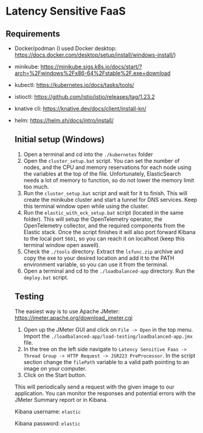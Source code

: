 # Latency Sensitive FaaS

## Requirements
- Docker/podman (I used Docker desktop: https://docs.docker.com/desktop/setup/install/windows-install/)
- minikube: https://minikube.sigs.k8s.io/docs/start/?arch=%2Fwindows%2Fx86-64%2Fstable%2F.exe+download
- kubectl: https://kubernetes.io/docs/tasks/tools/
- istioctl: https://github.com/istio/istio/releases/tag/1.23.2
- knative cli: https://knative.dev/docs/client/install-kn/
- helm: https://helm.sh/docs/intro/install/

  ## Initial setup (Windows)

  1. Open a terminal and cd into the `./kubernetes` folder
  2. Open the `cluster_setup.bat` script. You can set the number of nodes, and the CPU and memory reservations for each node using the variables at the top of the file. Unfortunately, ElasticSearch needs a lot of memory to function, so do not lower the memory limit too much.
  3. Run the `cluster_setup.bat` script and wait for it to finish. This will create the minikube cluster and start a tunnel for DNS services. Keep this terminal window open while using the cluster.
  4. Run the `elastic_with_eck_setup.bat` script (located in the same folder). This will setup the OpenTelemetry operator, the OpenTelemetry collector, and the required components from the Elastic stack. Once the script finishes it will also port forward Kibana to the local port `5601`, so you can reach it on localhost (keep this terminal window open aswell).
  5. Check the `./tools` directory. Extract the `lsfunc.zip` archive and copy the exe to your desired location and add it to the PATH environment variable, so you can use it from the terminal.
  6. Open a terminal and cd to the `./loadbalanced-app` directory. Run the `deploy.bat` script.


  ## Testing

  The easiest way is to use Apache JMeter: https://jmeter.apache.org/download_jmeter.cgi

  1. Open up the JMeter GUI and click on `File -> Open` in the top menu. Import the  `./loadbalanced-app/load-testing/loadbalanced-app.jmx` file.
  2. In the tree on the left side navigate to `Latency Sensitive Faas -> Thread Group -> HTTP Request -> JSR223 PreProcessor`. In the script section change the `filePath` variable to a valid path pointing to an image on your computer.
  3. Click on the Start button. 

  This will periodically send a request with the given image to our application. You can monitor the responses and potential errors with the JMeter Summary report or in Kibana.

  Kibana username: `elastic`
  
  Kibana password: `elastic`


